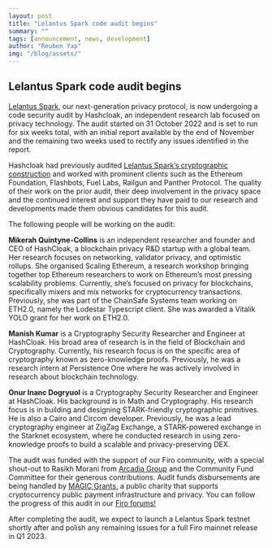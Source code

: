 ```yaml
---
layout: post
title: "Lelantus Spark code audit begins"
summary: ""
tags: [announcement, news, development]
author: "Reuben Yap"
img: "/blog/assets/"
---
```


## Lelantus Spark code audit begins

[Lelantus Spark,](https://eprint.iacr.org/2021/1173) our next-generation privacy protocol, is now undergoing a code security audit by Hashcloak, an independent research lab focused on privacy technology. The audit started on 31 October 2022 and is set to run for six weeks total, with an initial report available by the end of November and the remaining two weeks used to rectify any issues identified in the report.

Hashcloak had previously audited [Lelantus Spark’s cryptographic construction](https://firo.org/about/research/papers/Lelantus_Spark_Audit_Report.pdf) and worked with prominent clients such as the Ethereum Foundation, Flashbots, Fuel Labs, Railgun and Panther Protocol. The quality of their work on the prior audit, their deep involvement in the privacy space and the continued interest and support they have paid to our research and developments made them obvious candidates for this audit.

The following people will be working on the audit:

**Mikerah Quintyne-Collins** is an independent researcher and founder and CEO of HashCloak, a blockchain privacy R&D startup with a global team. Her research focuses on networking, validator privacy, and optimistic rollups. She organised Scaling Ethereum, a research workshop bringing together top Ethereum researchers to work on Ethereum’s most pressing scalability problems. Currently, she’s focused on privacy for blockchains, specifically mixers and mix networks for cryptocurrency transactions. Previously, she was part of the ChainSafe Systems team working on ETH2.0, namely the Lodestar Typescript client. She was awarded a Vitalik YOLO grant for her work on ETH2.0.

**Manish Kumar** is a Cryptography Security Researcher and Engineer at HashCloak. His broad area of research is in the field of Blockchain and Cryptography. Currently, his research focus is on the specific area of cryptography known as zero-knowledge proofs. Previously, he was a research intern at Persistence One where he was actively involved in research about blockchain technology.

**Onur Inanc Dogryuol** is a Cryptography Security Researcher and Engineer at HashCloak. His background is in Math and Cryptography. His research focus is in building and designing STARK-friendly cryptographic primitives. He is also a Cairo and Circom developer. Previously, he was a lead cryptography engineer at ZigZag Exchange, a STARK-powered exchange in the Starknet ecosystem, where he conducted research in using zero-knowledge proofs to build a scalable and privacy-preserving DEX.

The audit was funded with the support of our Firo community, with a special shout-out to Rasikh Morani from [Arcadia Group](https://www.arcadiamgroup.com/) and the Community Fund Committee for their generous contributions. Audit funds disbursements are being handled by [MAGIC Grants,](https://magicgrants.org/MAGIC-Grants-Saves-Firo-Community-8000-Lelantus-Spark-Audit/) a public charity that supports cryptocurrency public payment infrastructure and privacy.  You can follow the progress of this audit in our [Firo forums!](https://forum.firo.org/t/fcs-proposal-lelantus-spark-code-audit-proposal-by-hashcloak/2732)

After completing the audit, we expect to launch a Lelantus Spark testnet shortly after and polish any remaining issues for a full Firo mainnet release in Q1 2023.
